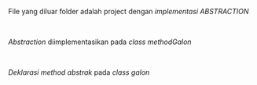 <p>
  File yang diluar folder adalah project dengan <i>implementasi ABSTRACTION</i>
</p>
</br>
<p>
<i>Abstraction</i> diimplementasikan pada <i>class methodGalon</i>
</p>
</br>
<p>
<i>Deklarasi method abstrak</i> pada <i>class galon</i>
</p>
